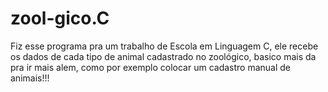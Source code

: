 # zool-gico.C
Fiz esse programa pra um trabalho de Escola em Linguagem C, ele recebe os dados de cada tipo de animal cadastrado no zoológico, basico mais da pra ir mais alem, como por exemplo colocar um cadastro manual de animais!!!
